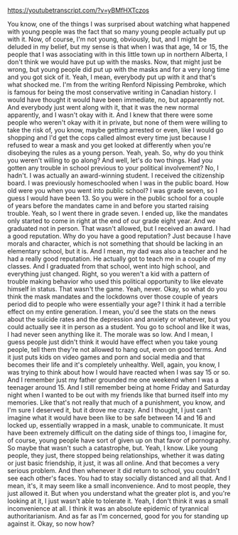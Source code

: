 https://youtubetranscript.com/?v=yBMfHXTczos

 You know, one of the things I was surprised about watching what happened with young people was the fact that so many young people actually put up with it. Now, of course, I'm not young, obviously, but, and I might be deluded in my belief, but my sense is that when I was that age, 14 or 15, the people that I was associating with in this little town up in northern Alberta, I don't think we would have put up with the masks. Now, that might just be wrong, but young people did put up with the masks and for a very long time and you got sick of it. Yeah, I mean, everybody put up with it and that's what shocked me. I'm from the writing Renford Nipissing Pembroke, which is famous for being the most conservative writing in Canadian history. I would have thought it would have been immediate, no, but apparently not. And everybody just went along with it, that it was the new normal apparently, and I wasn't okay with it. And I knew that there were some people who weren't okay with it in private, but none of them were willing to take the risk of, you know, maybe getting arrested or even, like I would go shopping and I'd get the cops called almost every time just because I refused to wear a mask and you get looked at differently when you're disobeying the rules as a young person. Yeah, yeah. So, why do you think you weren't willing to go along? And well, let's do two things. Had you gotten any trouble in school previous to your political involvement? No, I hadn't. I was actually an award-winning student. I received the citizenship board. I was previously homeschooled when I was in the public board. How old were you when you went into public school? I was grade seven, so I guess I would have been 13. So you were in the public school for a couple of years before the mandates came in and before you started raising trouble. Yeah, so I went there in grade seven. I ended up, like the mandates only started to come in right at the end of our grade eight year. And we graduated not in person. That wasn't allowed, but I received an award. I had a good reputation. Why do you have a good reputation? Just because I have morals and character, which is not something that should be lacking in an elementary school, but it is. And I mean, my dad was also a teacher and he had a really good reputation. He actually got to teach me in a couple of my classes. And I graduated from that school, went into high school, and everything just changed. Right, so you weren't a kid with a pattern of trouble making behavior who used this political opportunity to like elevate himself in status. That wasn't the game. Yeah, never. Okay, so what do you think the mask mandates and the lockdowns over those couple of years period did to people who were essentially your age? I think it had a terrible effect on my entire generation. I mean, you'd see the stats on the news about the suicide rates and the depression and anxiety or whatever, but you could actually see it in person as a student. You go to school and like it was, I had never seen anything like it. The morale was so low. And I mean, I guess people just didn't think it would have effect when you take young people, tell them they're not allowed to hang out, even on good terms. And it just puts kids on video games and porn and social media and that becomes their life and it's completely unhealthy. Well, again, you know, I was trying to think about how I would have reacted when I was say 15 or so. And I remember just my father grounded me one weekend when I was a teenager around 15. And I still remember being at home Friday and Saturday night when I wanted to be out with my friends like that burned itself into my memories. Like that's not really that much of a punishment, you know, and I'm sure I deserved it, but it drove me crazy. And I thought, I just can't imagine what it would have been like to be safe between 14 and 16 and locked up, essentially wrapped in a mask, unable to communicate. It must have been extremely difficult on the dating side of things too, I imagine for, of course, young people have sort of given up on that favor of pornography. So maybe that wasn't such a catastrophe, but. Yeah, I know. Like young people, they just, there stopped being relationships, whether it was dating or just basic friendship, it just, it was all online. And that becomes a very serious problem. And then whenever it did return to school, you couldn't see each other's faces. You had to stay socially distanced and all that. And I mean, it's, it may seem like a small inconvenience. And to most people, they just allowed it. But when you understand what the greater plot is, and you're looking at it, I just wasn't able to tolerate it. Yeah, I don't think it was a small inconvenience at all. I think it was an absolute epidemic of tyrannical authoritarianism. And as far as I'm concerned, good for you for standing up against it. Okay, so now how?